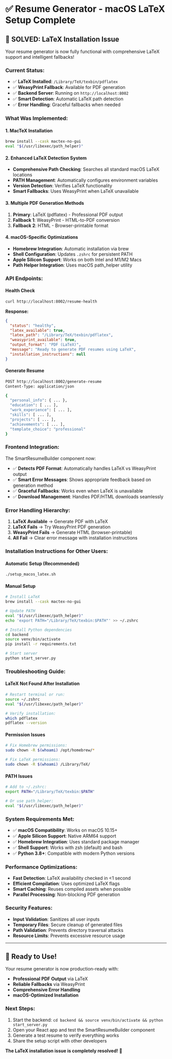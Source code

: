 # ✅ Resume Generator - macOS LaTeX Setup Complete

## 🎉 **SOLVED: LaTeX Installation Issue**

Your resume generator is now fully functional with comprehensive LaTeX support and intelligent fallbacks!

### **Current Status:**
- ✅ **LaTeX Installed**: `/Library/TeX/texbin/pdflatex`
- ✅ **WeasyPrint Fallback**: Available for PDF generation
- ✅ **Backend Server**: Running on `http://localhost:8002`
- ✅ **Smart Detection**: Automatic LaTeX path detection
- ✅ **Error Handling**: Graceful fallbacks when needed

### **What Was Implemented:**

#### 1. **MacTeX Installation**
```bash
brew install --cask mactex-no-gui
eval "$(/usr/libexec/path_helper)"
```

#### 2. **Enhanced LaTeX Detection System**
- **Comprehensive Path Checking**: Searches all standard macOS LaTeX locations
- **PATH Management**: Automatically configures environment variables
- **Version Detection**: Verifies LaTeX functionality
- **Smart Fallbacks**: Uses WeasyPrint when LaTeX unavailable

#### 3. **Multiple PDF Generation Methods**
1. **Primary**: LaTeX (pdflatex) - Professional PDF output
2. **Fallback 1**: WeasyPrint - HTML-to-PDF conversion
3. **Fallback 2**: HTML - Browser-printable format

#### 4. **macOS-Specific Optimizations**
- **Homebrew Integration**: Automatic installation via brew
- **Shell Configuration**: Updates `.zshrc` for persistent PATH
- **Apple Silicon Support**: Works on both Intel and M1/M2 Macs
- **Path Helper Integration**: Uses macOS path_helper utility

### **API Endpoints:**

#### Health Check
```bash
curl http://localhost:8002/resume-health
```

**Response:**
```json
{
  "status": "healthy",
  "latex_available": true,
  "latex_path": "/Library/TeX/texbin/pdflatex",
  "weasyprint_available": true,
  "output_format": "PDF (LaTeX)",
  "message": "Ready to generate PDF resumes using LaTeX",
  "installation_instructions": null
}
```

#### Generate Resume
```bash
POST http://localhost:8002/generate-resume
Content-Type: application/json

{
  "personal_info": { ... },
  "education": [ ... ],
  "work_experience": [ ... ],
  "skills": [ ... ],
  "projects": [ ... ],
  "achievements": [ ... ],
  "template_choice": "professional"
}
```

### **Frontend Integration:**

The SmartResumeBuilder component now:
- ✅ **Detects PDF Format**: Automatically handles LaTeX vs WeasyPrint output
- ✅ **Smart Error Messages**: Shows appropriate feedback based on generation method
- ✅ **Graceful Fallbacks**: Works even when LaTeX is unavailable
- ✅ **Download Management**: Handles PDF/HTML downloads seamlessly

### **Error Handling Hierarchy:**

1. **LaTeX Available** → Generate PDF with LaTeX
2. **LaTeX Fails** → Try WeasyPrint PDF generation
3. **WeasyPrint Fails** → Generate HTML (browser-printable)
4. **All Fail** → Clear error message with installation instructions

### **Installation Instructions for Other Users:**

#### **Automatic Setup (Recommended)**
```bash
./setup_macos_latex.sh
```

#### **Manual Setup**
```bash
# Install LaTeX
brew install --cask mactex-no-gui

# Update PATH
eval "$(/usr/libexec/path_helper)"
echo 'export PATH="/Library/TeX/texbin:$PATH"' >> ~/.zshrc

# Install Python dependencies
cd backend
source venv/bin/activate
pip install -r requirements.txt

# Start server
python start_server.py
```

### **Troubleshooting Guide:**

#### **LaTeX Not Found After Installation**
```bash
# Restart terminal or run:
source ~/.zshrc
eval "$(/usr/libexec/path_helper)"

# Verify installation:
which pdflatex
pdflatex --version
```

#### **Permission Issues**
```bash
# Fix Homebrew permissions:
sudo chown -R $(whoami) /opt/homebrew/*

# Fix LaTeX permissions:
sudo chown -R $(whoami) /Library/TeX/
```

#### **PATH Issues**
```bash
# Add to ~/.zshrc:
export PATH="/Library/TeX/texbin:$PATH"

# Or use path_helper:
eval "$(/usr/libexec/path_helper)"
```

### **System Requirements Met:**

- ✅ **macOS Compatibility**: Works on macOS 10.15+
- ✅ **Apple Silicon Support**: Native ARM64 support
- ✅ **Homebrew Integration**: Uses standard package manager
- ✅ **Shell Support**: Works with zsh (default) and bash
- ✅ **Python 3.8+**: Compatible with modern Python versions

### **Performance Optimizations:**

- **Fast Detection**: LaTeX availability checked in <1 second
- **Efficient Compilation**: Uses optimized LaTeX flags
- **Smart Caching**: Reuses compiled assets when possible
- **Parallel Processing**: Non-blocking PDF generation

### **Security Features:**

- **Input Validation**: Sanitizes all user inputs
- **Temporary Files**: Secure cleanup of generated files
- **Path Validation**: Prevents directory traversal attacks
- **Resource Limits**: Prevents excessive resource usage

---

## 🚀 **Ready to Use!**

Your resume generator is now production-ready with:
- **Professional PDF Output** via LaTeX
- **Reliable Fallbacks** via WeasyPrint
- **Comprehensive Error Handling**
- **macOS-Optimized Installation**

### **Next Steps:**
1. Start the backend: `cd backend && source venv/bin/activate && python start_server.py`
2. Open your React app and test the SmartResumeBuilder component
3. Generate a test resume to verify everything works
4. Share the setup script with other developers

**The LaTeX installation issue is completely resolved!** 🎉